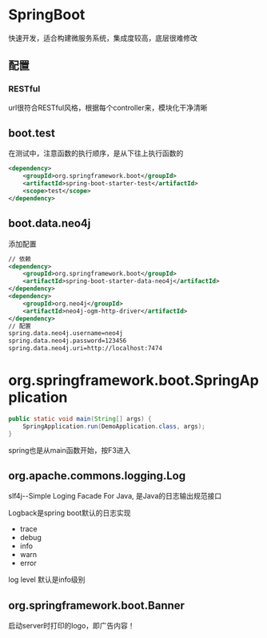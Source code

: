 # SpringBoot

快速开发，适合构建微服务系统，集成度较高，底层很难修改

## 配置

### RESTful

url很符合RESTful风格，根据每个controller来，模块化干净清晰

## boot.test

在测试中，注意函数的执行顺序，是从下往上执行函数的

```xml
<dependency>
    <groupId>org.springframework.boot</groupId>
    <artifactId>spring-boot-starter-test</artifactId>
    <scope>test</scope>
</dependency>
```

## boot.data.neo4j

添加配置

```xml
// 依赖		
<dependency>
    <groupId>org.springframework.boot</groupId>
    <artifactId>spring-boot-starter-data-neo4j</artifactId>
</dependency>        
<dependency>
    <groupId>org.neo4j</groupId>
    <artifactId>neo4j-ogm-http-driver</artifactId>
</dependency>
// 配置
spring.data.neo4j.username=neo4j
spring.data.neo4j.password=123456
spring.data.neo4j.uri=http://localhost:7474
```

# org.springframework.boot.SpringApplication

```java
public static void main(String[] args) {
	SpringApplication.run(DemoApplication.class, args);
}
```

spring也是从main函数开始，按F3进入

## org.apache.commons.logging.Log

slf4j--Simple Loging Facade For Java, 是Java的日志输出规范接口

Logback是spring boot默认的日志实现

- trace
- debug
- info
- warn
- error

log level 默认是info级别



## org.springframework.boot.Banner

启动server时打印的logo，即广告内容！




